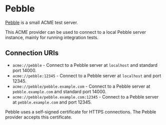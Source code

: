 # Pebble

[Pebble](https://github.com/letsencrypt/pebble) is a small ACME test server.

This ACME provider can be used to connect to a local Pebble server instance, mainly for running integration tests.

## Connection URIs

* `acme://pebble` - Connect to a Pebble server at `localhost` and standard port 14000.
* `acme://pebble:12345` - Connect to a Pebble server at `localhost` and port 12345.
* `acme://pebble/pebble.example.com` - Connect to a Pebble server at `pebble.example.com` and standard port 14000.
* `acme://pebble/pebble.example.com:12345` - Connect to a Pebble server at `pebble.example.com` and port 12345.

Pebble uses a self-signed certificate for HTTPS connections. The Pebble provider accepts this certificate.
